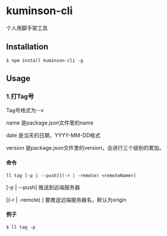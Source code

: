 # kuminson-cli

个人用脚手架工具

## Installation

```
$ npm install kuminson-cli -g
```

## Usage

### 1.打Tag号

Tag号格式为<name>-<date>-v<version>

name 是package.json文件里的name

date 是当天的日期，YYYY-MM-DD格式

version 是package.json文件里的version，会进行三个级别的累加。

#### 命令

```
ll tag [-p | --push][(-r | -remote) <remoteName>]
```

[-p | --push] 推送到远端服务器

[(-r | -remote) <remoteName>] 要推送远端服务器名，默认为origin

#### 例子

```
$ ll tag -p
```